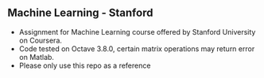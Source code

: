 ## Machine Learning - Stanford
- Assignment for Machine Learning course offered by Stanford University on Coursera.
- Code tested on Octave 3.8.0, certain matrix operations may return error on Matlab.
- Please only use this repo as a reference
